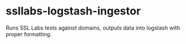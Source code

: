 # ssllabs-logstash-ingestor
Runs SSL Labs tests against domains, outputs data into logstash with proper formatting.
